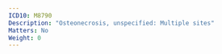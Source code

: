 ```yaml
---
ICD10: M8790
Description: "Osteonecrosis, unspecified: Multiple sites"
Matters: No
Weight: 0
---
```

